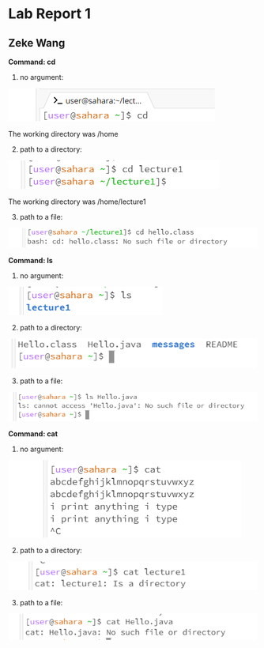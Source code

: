 # Lab Report  1 
## Zeke Wang


**Command: cd**
1. no argument:

![Image](cd1.png)

The working directory was /home

2. path to a directory:

![Image](cd2.png)

The working directory was /home/lecture1

3. path to a file:
   
![Image](cd3.png)


**Command: ls**
1. no argument:

![Image](ls1.png)

2. path to a directory:
   
![Image](ls2.png)

3. path to a file:
   
![Image](ls3.png)

**Command: cat**
1. no argument:
   
![Image](cat1.png)

2. path to a directory:
   
![Image](cat2.png)

3. path to a file:
   
![Image](cat3.png)
